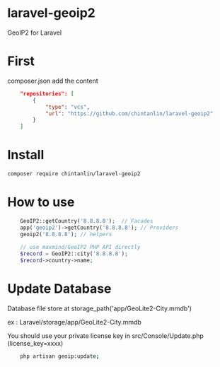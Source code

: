 # laravel-geoip2
GeoIP2 for Laravel

# First
composer.json add the content

```json
    "repositories": [
        {
            "type": "vcs",
            "url": "https://github.com/chintanlin/laravel-geoip2"
        }
    ]
```    
# Install

```bash
composer require chintanlin/laravel-geoip2

```

# How to use

```php
    GeoIP2::getCountry('8.8.8.8');  // Facades
    app('geoip2')->getCountry('8.8.8.8'); // Providers
    geoip2('8.8.8.8'); // helpers
    
    // use maxmind/GeoIP2 PHP API directly
    $record = GeoIP2::city('8.8.8.8'); 
    $record->country->name;

```

# Update Database

Database file store at storage_path('app/GeoLite2-City.mmdb')

ex : Laravel/storage/app/GeoLite2-City.mmdb

You should use your private license key in src/Console/Update.php (license_key=xxxx)

``` bash
    php artisan geoip:update;
```
